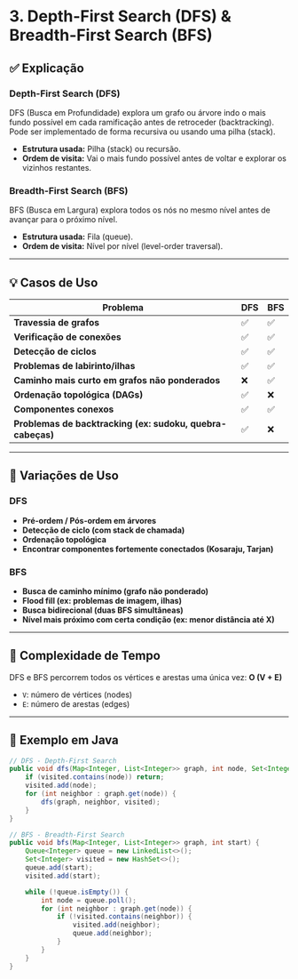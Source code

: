 # 3. Depth-First Search (DFS) & Breadth-First Search (BFS)

## ✅ Explicação

### Depth-First Search (DFS)

DFS (Busca em Profundidade) explora um grafo ou árvore indo o mais fundo possível em cada ramificação antes de retroceder (backtracking). Pode ser implementado de forma recursiva ou usando uma pilha (stack).

- **Estrutura usada:** Pilha (stack) ou recursão.
- **Ordem de visita:** Vai o mais fundo possível antes de voltar e explorar os vizinhos restantes.

### Breadth-First Search (BFS)

BFS (Busca em Largura) explora todos os nós no mesmo nível antes de avançar para o próximo nível.

- **Estrutura usada:** Fila (queue).
- **Ordem de visita:** Nível por nível (level-order traversal).

---

## 💡 Casos de Uso

| Problema | DFS | BFS |
|---------|-----|-----|
| **Travessia de grafos** | ✅ | ✅ |
| **Verificação de conexões** | ✅ | ✅ |
| **Detecção de ciclos** | ✅ | ✅ |
| **Problemas de labirinto/ilhas** | ✅ | ✅ |
| **Caminho mais curto em grafos não ponderados** | ❌ | ✅ |
| **Ordenação topológica (DAGs)** | ✅ | ❌ |
| **Componentes conexos** | ✅ | ✅ |
| **Problemas de backtracking (ex: sudoku, quebra-cabeças)** | ✅ | ❌ |

---

## 🔁 Variações de Uso

### DFS

- **Pré-ordem / Pós-ordem em árvores**
- **Detecção de ciclo (com stack de chamada)**
- **Ordenação topológica**
- **Encontrar componentes fortemente conectados (Kosaraju, Tarjan)**

### BFS

- **Busca de caminho mínimo (grafo não ponderado)**
- **Flood fill (ex: problemas de imagem, ilhas)**
- **Busca bidirecional (duas BFS simultâneas)**
- **Nível mais próximo com certa condição (ex: menor distância até X)**

---

## 🧠 Complexidade de Tempo

DFS e BFS percorrem todos os vértices e arestas uma única vez:
**O (V + E)**

- `V`: número de vértices (nodes)
- `E`: número de arestas (edges)

---

## 🧪 Exemplo em Java

```java
// DFS - Depth-First Search
public void dfs(Map<Integer, List<Integer>> graph, int node, Set<Integer> visited) {
    if (visited.contains(node)) return;
    visited.add(node);
    for (int neighbor : graph.get(node)) {
        dfs(graph, neighbor, visited);
    }
}
```
```java
// BFS - Breadth-First Search
public void bfs(Map<Integer, List<Integer>> graph, int start) {
    Queue<Integer> queue = new LinkedList<>();
    Set<Integer> visited = new HashSet<>();
    queue.add(start);
    visited.add(start);

    while (!queue.isEmpty()) {
        int node = queue.poll();
        for (int neighbor : graph.get(node)) {
            if (!visited.contains(neighbor)) {
                visited.add(neighbor);
                queue.add(neighbor);
            }
        }
    }
}
```
